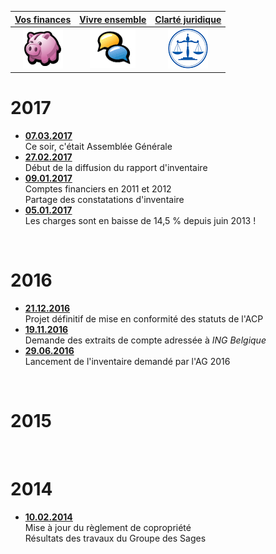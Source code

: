 <link rel="stylesheet" href="normal3.css" type="text/css" />

| [Vos finances](https://brab80webscom.github.io/Comptes) | [Vivre ensemble](http://brabanconne-contact.site123.me/) | [Clarté juridique](/Legal/intro.md) |
| :---: | :---: | :---: |
| ![](icon_earn.png) | ![](icon_feedback.png) | ![](icon_justice.png)

# 2017

* [**07.03.2017**](20170307.md)<br>Ce soir, c'était Assemblée Générale
* [**27.02.2017**](20170227.md)<br>Début de la diffusion du rapport d'inventaire
* [**09.01.2017**](20170109.md)<br>Comptes financiers en 2011 et 2012<br>Partage des constatations d'inventaire
* [**05.01.2017**](20170105.md)<br>Les charges sont en baisse de 14,5 % depuis juin 2013 !

&nbsp;

# 2016

* [**21.12.2016**](20161221.md)<br>Projet définitif de mise en conformité des statuts de l'ACP
* [**19.11.2016**](20161119.md)<br>Demande des extraits de compte adressée à *ING Belgique*
* [**29.06.2016**](20160629.md)<br>Lancement de l'inventaire demandé par l'AG 2016

&nbsp;

# 2015

&nbsp;

# 2014

* [**10.02.2014**](/2014/20140210.md)<br>Mise à jour du règlement de copropriété<br>Résultats des travaux du Groupe des Sages

&nbsp;
